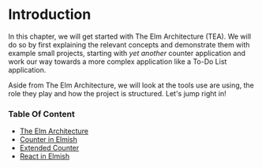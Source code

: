 # Introduction

In this chapter, we will get started with The Elm Architecture (TEA). We will do so by first explaining the relevant concepts and demonstrate them with example small projects, starting with *yet another* counter application and work our way towards a more complex application like a To-Do List application. 

Aside from The Elm Architecture, we will look at the tools use are using, the role they play and how the project is structured. Let's jump right in!  

### Table Of Content

 - [The Elm Architecture](the-architecture)
 - [Counter in Elmish](counter)
 - [Extended Counter](extended-counter)
 - [React in Elmish](react-in-elmish)

